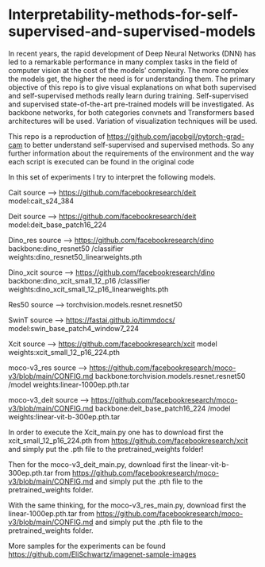 # Interpretability-methods-for-self-supervised-and-supervised-models
In recent years, the rapid development of Deep Neural Networks (DNN) has led to a remarkable performance in many complex tasks in the field of computer vision at the cost of the models’ complexity. The more complex the models get, the higher the need is for understanding them. The primary objective of this repo is to give visual explanations on what both supervised and self-supervised methods really learn during training. Self-supervised and supervised state-of-the-art pre-trained models will be investigated. As backbone networks, for both categories convnets and Transformers based architectures will be used. Variation of visualization techniques will be used. 

This repo is a reproduction of https://github.com/jacobgil/pytorch-grad-cam to better understand self-supervised and supervised methods.
So any further information about the requirements of the environment and the way each script is executed can be found in the original code

In this set of experiments I try to interpret the following models.

Cait source --> https://github.com/facebookresearch/deit model:cait_s24_384 

Deit source --> https://github.com/facebookresearch/deit model:deit_base_patch16_224

Dino_res source --> https://github.com/facebookresearch/dino backbone:dino_resnet50   /classifier weights:dino_resnet50_linearweights.pth 

Dino_xcit source --> https://github.com/facebookresearch/dino backbone:dino_xcit_small_12_p16    /classifier weights:dino_xcit_small_12_p16_linearweights.pth

Res50 source --> torchvision.models.resnet.resnet50

SwinT source --> https://fastai.github.io/timmdocs/ model:swin_base_patch4_window7_224

Xcit source --> https://github.com/facebookresearch/xcit model weights:xcit_small_12_p16_224.pth

moco-v3_res source --> https://github.com/facebookresearch/moco-v3/blob/main/CONFIG.md backbone:torchvision.models.resnet.resnet50 /model weights:linear-1000ep.pth.tar

moco-v3_deit source --> https://github.com/facebookresearch/moco-v3/blob/main/CONFIG.md backbone:deit_base_patch16_224 /model weights:linear-vit-b-300ep.pth.tar

In order to execute the Xcit_main.py one has to download first the xcit_small_12_p16_224.pth from https://github.com/facebookresearch/xcit and simply put the .pth file to the pretrained_weights folder!

Then for the moco-v3_deit_main.py, download first the linear-vit-b-300ep.pth.tar from https://github.com/facebookresearch/moco-v3/blob/main/CONFIG.md and simply put the .pth file to the pretrained_weights folder. 

With the same thinking, for the moco-v3_res_main.py, download first the linear-1000ep.pth.tar from https://github.com/facebookresearch/moco-v3/blob/main/CONFIG.md and simply put the .pth file to the pretrained_weights folder.

More samples for the experiments can be found https://github.com/EliSchwartz/imagenet-sample-images
